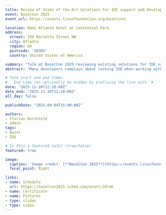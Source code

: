 ```yaml
---
title: Review of State of the Art Solutions for IDE support and Developer Tooling in Monorepos using Bazel
event: BazelCon 2025
event_url: https://events.linuxfoundation.org/bazelcon/

location: Omni Atlanta Hotel at Centennial Park
address:
  street: 190 Marietta Street NW
  city: Atlanta
  region: GA
  postcode: '30303'
  country: United States of America

summary: "Talk at BazelCon 2025 reviewing existing solutions for IDE support and developer tooling in monorepos using Bazel."
abstract: "Many developers complain about lacking IDE when working with Bazel. They might not care about using `bazel run` to execute tools but want use their tools available on the `PATH`. Providing tools on the `PATH` in addition to the ones used by the build system leads to extra effort for the teams maintaining this. In this talk, we review existing solutions available in the Bazel ecosystem: First and foremost, Fabian’s project `bazel_env.bzl` which allows all developers to share the same tool versions as used in the Bazel build for IDEs and local usage. We demonstrate IDE support for C++ and Python in large monorepos by combining multiple projects such as hedronvision/bazel-compile-commands-extractor to generate a `compile_commands.json`, `hofbi/dev-tools` for the compile commands extractor to better scale with large codebases, and `clangd` to integrate with the IDE. To demonstrate all this, we have open-sourced a demo project at https://github.com/hofbi/bazel-ide. Of particular note is the devcontainer environment, which shows that this workflow requires only git, bazel, and `direnv` to be installed locally while everything else is provided and managed by the build system."

# Talk start and end times.
#   End time can optionally be hidden by prefixing the line with `#`.
date: "2025-11-10T12:10:00Z"
date_end: "2025-11-10T12:20:00Z"
all_day: false

publishDate: "2025-09-04T15:00:00Z"

authors:
- Florian Berchtold
- admin
tags:
- Bazel
- IDE

# Is this a featured talk? (true/false)
featured: true

image:
  caption: 'Image credit: [**BazelCon 2025**](https://events.linuxfoundation.org/bazelcon/)'
  focal_point: Right

links:
- name: Schedule
  url: https://bazelcon2025.sched.com/event/28lmK
- name: Certificate
- name: Pictures
- type: slides
- type: video
---
```

